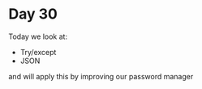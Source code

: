 # Day 30

Today we look at:

- Try/except
- JSON

and will apply this by improving our password manager
